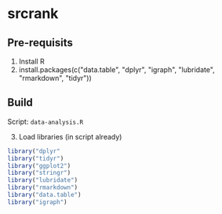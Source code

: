 # srcrank

## Pre-requisits

1. Install R
2. install.packages(c("data.table", "dplyr", "igraph", "lubridate", "rmarkdown", "tidyr"))

## Build

Script: `data-analysis.R`

3. Load libraries (in script already)

```R
library("dplyr"
library("tidyr")
library("ggplot2")
library("stringr")
library("lubridate")
library("rmarkdown")
library("data.table")
library("igraph")
```
